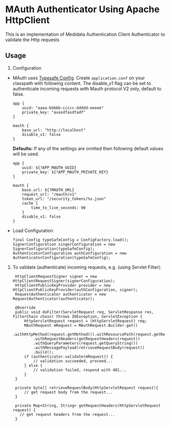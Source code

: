 # MAuth Authenticator Using Apache HttpClient

This is an implementation of Medidata Authentication Client Authenticator to validate the Http requests

## Usage

1. Configuration
  * MAuth uses [Typesafe Config](https://github.com/typesafehub/config).
  Create `application.conf` on your classpath with following content. The disable_v1 flag can be set to authenticate incoming requests with Mauth protocol V2 only, default to false.

        app {
            uuid: "aaaa-bbbbb-ccccc-ddddd-eeeee"
            private_key: "avasdfasdfadf"
        }
                
        mauth {
            base_url: "http://localhost"
            disable_v1: false
        }

    **Defaults:**
    If any of the settings are omitted then following default values will be used.

        app {
            uuid: ${?APP_MAUTH_UUID}
            private_key: ${?APP_MAUTH_PRIVATE_KEY}
        }
                
        mauth {
            base_url: ${?MAUTH_URL}
            request_url: "/mauth/v1"
            token_url: "/security_tokens/%s.json"
            cache {
                time_to_live_seconds: 90
            }
            disable_v1: false
        }

  * Load Configuration

        final Config typeSafeConfig = ConfigFactory.load();
        SignerConfiguration singerConfiguration = new SignerConfiguration(typeSafeConfig);
        AuthenticatorConfiguration authConfiguration = new AuthenticatorConfiguration(typeSafeConfig);

1. To validate (authenticate) incoming requests, e.g. (using Servlet Filter):

        HttpClientRequestSigner signer = new HttpClientRequestSigner(signerConfiguration);
        HttpClientPublicKeyProvider provider = new HttpClientPublicKeyProvider(authConfiguration, signer);
        RequestAuthenticator authenticator = new RequestAuthenticator(authenticator);
        
        @Override
        public void doFilter(ServletRequest req, ServletResponse res, FilterChain chain) throws IOException, ServletException {
            HttpServletRequest request = (HttpServletRequest) req;
            MAuthRequest mRequest = MAuthRequest.Builder.get()
                .withHttpMethod(request.getMethod()).withResourcePath(request.getRequestURI())
                .withRequestHeaders(getRequestHeaders(request))
                .withQueryParameters(request.getQueryString())
                .withMessagePayload(retrieveRequestBody(request))
                .build();
            if (authenticator.validate(mRequest)) {
                // validation succeeded, proceed...
            } else {
                // validation failed, respond with 401...
            }
        }

        private byte[] retrieveRequestBody(HttpServletRequest request){
            // get request body from the request...
        }

        private Map<String, String> getRequestHeaders(HttpServletRequest request) {
          // get request headers from the request...
        }
